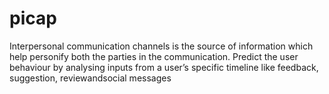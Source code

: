# picap

Interpersonal communication channels is the source of information which help personify both the parties in the communication. Predict the user behaviour by analysing inputs from a user’s specific timeline like feedback, suggestion, reviewandsocial messages
 
